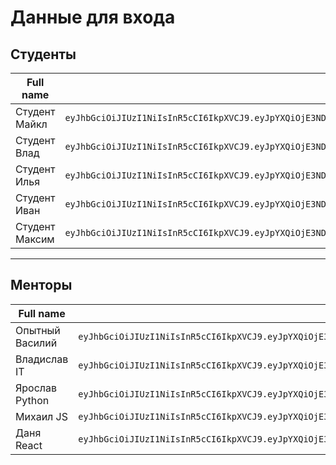 
# Данные для входа
## Студенты
| Full name | Access token |
| --- | --- |
| Студент Майкл | `eyJhbGciOiJIUzI1NiIsInR5cCI6IkpXVCJ9.eyJpYXQiOjE3NDEwNzAzOTEsInN1YiI6IjU1Y2MyZmNlLTgzMzktNDNlYS04ZWYzLWVhNzA1MWY4NTQwMiJ9.V6u0LKNdGRt9sXzfkz0JYoATrL4tEe6i3b2JXP-7IKk` |
| Студент Влад | `eyJhbGciOiJIUzI1NiIsInR5cCI6IkpXVCJ9.eyJpYXQiOjE3NDEwNzAzOTEsInN1YiI6IjViNzA1MjY1LWFlODQtNGI2Zi04M2M2LWFjNmQ3NTJjZTJiYyJ9.owVO-z7uDCM7z1OfRvuqpHSsRBpw1ezQf0cKRaDq97E` |
| Студент Илья | `eyJhbGciOiJIUzI1NiIsInR5cCI6IkpXVCJ9.eyJpYXQiOjE3NDEwNzAzOTEsInN1YiI6IjBlNWVjYzVmLTJjNTEtNDkxOC1hNTYxLTlkY2JlYzc4MjY2YSJ9.fCKWoA6uSZGq5xEMqsP8wUpK8XH5iHlLKCZMzEaoJDs` |
| Студент Иван | `eyJhbGciOiJIUzI1NiIsInR5cCI6IkpXVCJ9.eyJpYXQiOjE3NDEwNzAzOTIsInN1YiI6IjQwY2U1OWM0LWViZmItNDdjZi1iMTY0LTEzNTBjZGNjZThhMCJ9.0t_RX_ILeQq00L1jatbsFPZt07oSxwBJLwqyYz2-rIg` |
| Студент Максим | `eyJhbGciOiJIUzI1NiIsInR5cCI6IkpXVCJ9.eyJpYXQiOjE3NDEwNzAzOTIsInN1YiI6ImMwMjU4MTdjLWY0MjQtNDRiOC04ZGNmLWY0ZDFiZmNmZmRhNyJ9.Bu8P-Xgu8J95LlVjDm0lhpQrp7EIg7MZDs5hw9o5ZQw` |
---
## Менторы
| Full name | Access token |
| --- | --- |
| Опытный Василий | `eyJhbGciOiJIUzI1NiIsInR5cCI6IkpXVCJ9.eyJpYXQiOjE3NDEwNzAzOTAsInN1YiI6ImM2NjNiODExLTVkN2ItNDFjZS05YzY3LWFmYzQ2ZjE2OTE2MyJ9.jBIP12dhVu2AnhESarpQCHwf6QurhsS4PL_LeeVl4eM` |
| Владислав IT | `eyJhbGciOiJIUzI1NiIsInR5cCI6IkpXVCJ9.eyJpYXQiOjE3NDEwNzAzOTAsInN1YiI6ImQxNmMwZTM3LWY4NTQtNDAzNC1iOTIyLTBmZmM5ODViYWU5MSJ9.RXnsI-hdZzqO3Xy8gOZo6LPohY18PWtljK1H2jySdks` |
| Ярослав Python | `eyJhbGciOiJIUzI1NiIsInR5cCI6IkpXVCJ9.eyJpYXQiOjE3NDEwNzAzOTAsInN1YiI6IjcwMDBmYzYzLWJhMjUtNDk1NS1hZjU2LWU3MjJlYWZmZTIyNiJ9.uqQCEd_Sy_t_ZG1qxirST1AxstIHWWeUvtlogJzJGpg` |
| Михаил JS | `eyJhbGciOiJIUzI1NiIsInR5cCI6IkpXVCJ9.eyJpYXQiOjE3NDEwNzAzOTAsInN1YiI6ImQ3ZjEyNzM3LWY1ZDMtNGZhZi05MzQ4LTE0MzBhZTUzZTFiYSJ9.5ksL-iE9AAuVmRQ4bDn2KXKyZI1HV5oTPexsQgoZkfQ` |
| Даня React | `eyJhbGciOiJIUzI1NiIsInR5cCI6IkpXVCJ9.eyJpYXQiOjE3NDEwNzAzOTAsInN1YiI6ImU1ZTgzZTU4LWZmYTMtNDZmYS1hOWFkLTFiZTMxNzhmYjc0MiJ9.81sPSSCmDw2H_AeRlmSviOhlEmPeKsqQ7fcKliFeA9c` |
